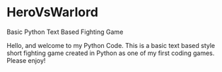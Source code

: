 # HeroVsWarlord
Basic Python Text Based Fighting Game 

Hello, and welcome to my Python Code. 
This is a basic text based style short fighting game created in Python as one of my first coding games. Please enjoy!

